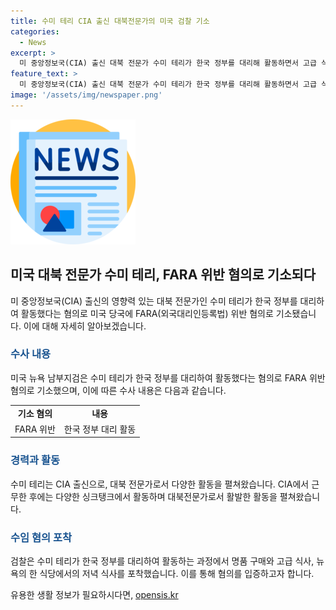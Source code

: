 ```yaml
---
title: 수미 테리 CIA 출신 대북전문가의 미국 검찰 기소
categories:
  - News
excerpt: >
  미 중앙정보국(CIA) 출신 대북 전문가 수미 테리가 한국 정부를 대리해 활동하면서 고급 식사와 명품을 받은 혐의로 미 당국에 기소됐다. 수미 테리는 CIA 소속 동아시아 분석가 출신으로, 한국 정부를 대리해 미국 당국과 접촉하고 회의 메모를 전달한 것으로 알려졌다. 한국 국가정보원 요원과 접촉한 날짜는 2013년으로, 한국 대사관으로부터 명품을 선물로 받았으며, 근접한 레스토랑과 바에서 여러 차례 식사한 사실이 확인됐다. 수미 테리 측은 혐의를 부인하고 있다.
feature_text: >
  미 중앙정보국(CIA) 출신 대북 전문가 수미 테리가 한국 정부를 대리해 활동하면서 고급 식사와 명품을 받은 혐의로 미 당국에 기소됐다. 수미 테리는 CIA 소속 동아시아 분석가 출신으로, 한국 정부를 대리해 미국 당국과 접촉하고 회의 메모를 전달한 것으로 알려졌다. 한국 국가정보원 요원과 접촉한 날짜는 2013년으로, 한국 대사관으로부터 명품을 선물로 받았으며, 근접한 레스토랑과 바에서 여러 차례 식사한 사실이 확인됐다. 수미 테리 측은 혐의를 부인하고 있다.
image: '/assets/img/newspaper.png'
---
```


<p><img src="/assets/img/newspaper.png" alt="kimp 속보" /></p>

<h2 data-ke-size="size26">미국 대북 전문가 수미 테리, FARA 위반 혐의로 기소되다</h2>

<p data-ke-size="size16">미 중앙정보국(CIA) 출신의 영향력 있는 대북 전문가인 수미 테리가 한국 정부를 대리하여 활동했다는 혐의로 미국 당국에 FARA(외국대리인등록법) 위반 혐의로 기소됐습니다. 이에 대해 자세히 알아보겠습니다.</p>

<h3><b><span style="color: #1a5490;">수사 내용</span></b></h3>

<p data-ke-size="size16">미국 뉴욕 남부지검은 수미 테리가 한국 정부를 대리하여 활동했다는 혐의로 FARA 위반 혐의로 기소했으며, 이에 따른 수사 내용은 다음과 같습니다.</p>

<table>
    <tbody>
        <tr>
            <td style="text-align: center; height: 17px;"><b>기소 혐의</b></td>
            <td style="text-align: center; height: 17px;"><b>내용</b></td>
        </tr>
        <tr>
            <td style="text-align: center; height: 17px;">FARA 위반</td>
            <td style="text-align: center; height: 17px;">한국 정부 대리 활동</td>
        </tr>
    </tbody>
</table>

<h3><b><span style="color: #1a5490;">경력과 활동</span></b></h3>

<p data-ke-size="size16">수미 테리는 CIA 출신으로, 대북 전문가로서 다양한 활동을 펼쳐왔습니다. CIA에서 근무한 후에는 다양한 싱크탱크에서 활동하며 대북전문가로서 활발한 활동을 펼쳐왔습니다.</p>

<h3><b><span style="color: #1a5490;">수임 혐의 포착</span></b></h3>

<p data-ke-size="size16">검찰은 수미 테리가 한국 정부를 대리하여 활동하는 과정에서 명품 구매와 고급 식사, 뉴욕의 한 식당에서의 저녁 식사를 포착했습니다. 이를 통해 혐의를 입증하고자 합니다.</p>
유용한 생활 정보가 필요하시다면, <a href="https://opensis.kr" rel="dofollow">opensis.kr</a>


